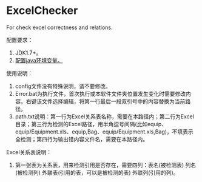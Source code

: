 # ExcelChecker
For check excel correctness and relations.

配置要求：
<ol>
<li>JDK1.7+。</li>
<li><a href="https://jingyan.baidu.com/article/fd8044fa2c22f15031137a2a.html">配置java环境变量。</a></li>
</ol>

使用说明：
<ol>
<li>config文件没有特殊说明，请不要修改。</li>
<li>Error.bat为执行文件，首次执行或本软件文件夹位置发生变化时需要修改内容。右键该文件选择编辑，将第一行最后一段双引号中的内容替换为当前路径。</li>
<li>path.txt说明：第一行为Excel关系表名称，需要在本路径内；第二行为Excel目录；第三行为检测的Excel路径，用半角逗号间隔(比如equip、equip/Equipment.xls、equip,Bag、equip/Equipment.xls,Bag)，不填表示全检测；第四行为输出错内容文件名，需要在本路径内。</li>
</ol>

Excel关系表说明：
<ol>
<li>第一张表为关系表，用来检测引用是否存在，需要四列：表名(被检测表)	列名(被检测列)	外联表(引用的表，可以是被检测的表)	外联列(引用的列)。</li>
</ol>
